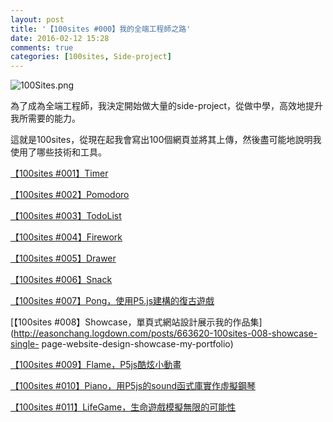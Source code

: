 ```yaml
---
layout: post
title: '【100sites #000】我的全端工程師之路'
date: 2016-02-12 15:28
comments: true
categories: [100sites, Side-project]
---
```

![100Sites.png](http://imgur.com/i5gPgdO.png)

為了成為全端工程師，我決定開始做大量的side-project，從做中學，高效地提升我所需要的能力。

這就是100sites，從現在起我會寫出100個網頁並將其上傳，然後盡可能地說明我使用了哪些技術和工具。

[【100sites #001】Timer](http://easonchang.logdown.com/posts/510219)

[【100sites #002】Pomodoro](http://easonchang.logdown.com/posts/510221)

[【100sites #003】TodoList](http://easonchang.logdown.com/posts/510223)

[【100sites #004】Firework](http://easonchang.logdown.com/posts/510225)

[【100sites #005】Drawer](http://easonchang.logdown.com/posts/514460-100sites005-drawer)

[【100sites #006】Snack](http://easonchang.logdown.com/posts/516675)

[【100sites #007】Pong，使用P5.js建構的復古遊戲](http://easonchang.logdown.com/posts/658107)

[【100sites #008】Showcase，單頁式網站設計展示我的作品集](http://easonchang.logdown.com/posts/663620-100sites-008-showcase-single-
page-website-design-showcase-my-portfolio)

[【100sites #009】Flame，P5js酷炫小動畫](http://easonchang.logdown.com/posts/670772)

[【100sites #010】Piano，用P5js的sound函式庫實作虛擬鋼琴](http://easonchang.logdown.com/posts/680679)

[【100sites #011】LifeGame，生命遊戲模擬無限的可能性](http://easonchang.logdown.com/posts/684909)
